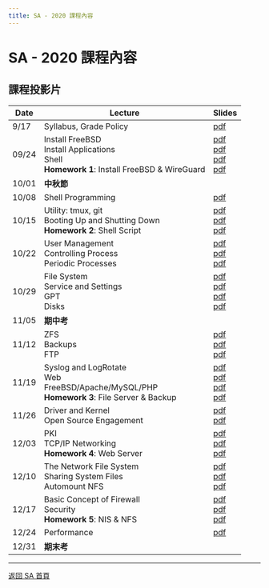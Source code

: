 ```yaml
---
title: SA - 2020 課程內容
---
```


# SA - 2020 課程內容

## 課程投影片

| Date  | Lecture                                                                                         | Slides                                                                                                                                        |
| ----- | ----------------------------------------------------------------------------------------------- | --------------------------------------------------------------------------------------------------------------------------------------------- |
| 9/17  | Syllabus, Grade Policy                                                                          | [pdf](/assets/sa/2020/00_Syllabus_v3.pdf)                                                                                                              |
| 09/24 | Install FreeBSD<br>Install Applications<br>Shell<br>**Homework 1**: Install FreeBSD & WireGuard | [pdf](/assets/sa/2020/01_Install_FreeBSD.pdf)<br>[pdf](/assets/sa/2020/02_Installing_Applications.pdf)<br>[pdf](/assets/sa/2020/03_Shell.pdf)<br>[pdf](/assets/sa/2020/HW1v2.pdf) |
| 10/01 | **中秋節**                                                                                      |                                                                                                                                               |
| 10/08 | Shell Programming                                                                               | [pdf](/assets/sa/2020/04_ShellProgramming.pdf)                                                                                                         |
| 10/15 | Utility: tmux, git<br>Booting Up and Shutting Down<br>**Homework 2**: Shell Script              | [pdf](/assets/sa/2020/05_Utilities_tmux_git_v2.pdf)<br>[pdf](/assets/sa/2020/06_Boot_ShutDown.pdf)<br>[pdf](/assets/sa/2020/HW2.pdf)                                     |
| 10/22 | User Management<br>Controlling Process<br>Periodic Processes                                    | [pdf](/assets/sa/2020/07_User_Management.pdf)<br>[pdf](/assets/sa/2020/08_Controlling_Process.pdf)<br>[pdf](/assets/sa/2020/09_Periodic_Processes.pdf)                   |
| 10/29 | File System<br>Service and Settings<br>GPT<br>Disks                                             | [pdf](/assets/sa/2020/10_FileSystem.pdf)<br>[pdf](/assets/sa/2020/11_Service_and_Settings.pdf)<br>[pdf](/assets/sa/2020/12_GPT.pdf)<br>[pdf](/assets/sa/2020/13_Disks.pdf)        |
| 11/05 | **期中考**                                                                                      |                                                                                                                                               |
| 11/12 | ZFS<br>Backups<br>FTP                                                                           | [pdf](/assets/sa/2020/14_ZFS.pdf)<br>[pdf](/assets/sa/2020/15_Backups.pdf)<br>[pdf](/assets/sa/2020/16_FTP_File_Transfer_Protocol.pdf)                                   |
| 11/19 | Syslog and LogRotate<br>Web<br>FreeBSD/Apache/MySQL/PHP<br>**Homework 3**: File Server & Backup | [pdf](/assets/sa/2020/17_Syslog_and_LogRotate.pdf)<br>[pdf](/assets/sa/2020/18_Web_v2.pdf)<br>[pdf](/assets/sa/2020/19_FAMP_v2.pdf)<br>[pdf](/assets/sa/2020/HW3.pdf)             |
| 11/26 | Driver and Kernel<br>Open Source Engagement                                                     | [pdf](/assets/sa/2020/20_Driver_and_Kernel_v2.pdf)<br>[pdf](/assets/sa/2020/21_Open_Source_Engagement_v2.pdf)                                                   |
| 12/03 | PKI<br>TCP/IP Networking<br>**Homework 4**: Web Server                                          | [pdf](/assets/sa/2020/22_PKI.pdf)<br>[pdf](/assets/sa/2020/23_TCP_IP.pdf)<br>[pdf](/assets/sa/2020/HW4.pdf)                                                              |
| 12/10 | The Network File System<br>Sharing System Files<br>Automount NFS                                | [pdf](/assets/sa/2020/24_NFS.pdf)<br>[pdf](/assets/sa/2020/25_NIS.pdf)<br>[pdf](/assets/sa/2020/26_Automount.pdf)                                                        |
| 12/17 | Basic Concept of Firewall<br>Security<br>**Homework 5**: NIS & NFS                              | [pdf](/assets/sa/2020/27_Basic_Firewall.pdf)<br>[pdf](/assets/sa/2020/28_Security.pdf)<br>[pdf](/assets/sa/2020/HW5v2.pdf)                                               |
| 12/24 | Performance                                                                                     | [pdf](/assets/sa/2020/29_Performance.pdf)                                                                                                              |
| 12/31 | **期末考**                                                                                      |                                                                                                                                               |

---

[返回 SA 首頁](/sa/)
